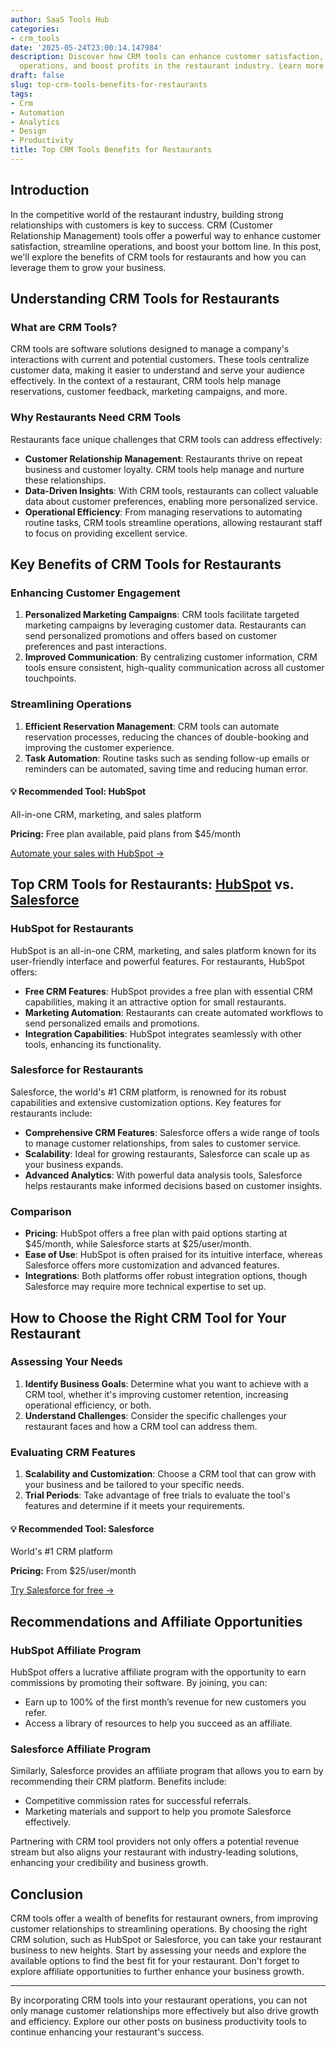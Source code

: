 ```yaml
---
author: SaaS Tools Hub
categories:
- crm_tools
date: '2025-05-24T23:00:14.147984'
description: Discover how CRM tools can enhance customer satisfaction, streamline
  operations, and boost profits in the restaurant industry. Learn more today!
draft: false
slug: top-crm-tools-benefits-for-restaurants
tags:
- Crm
- Automation
- Analytics
- Design
- Productivity
title: Top CRM Tools Benefits for Restaurants
---
```


## Introduction

In the competitive world of the restaurant industry, building strong relationships with customers is key to success. CRM (Customer Relationship Management) tools offer a powerful way to enhance customer satisfaction, streamline operations, and boost your bottom line. In this post, we'll explore the benefits of CRM tools for restaurants and how you can leverage them to grow your business.

## Understanding CRM Tools for Restaurants

### What are CRM Tools?

CRM tools are software solutions designed to manage a company's interactions with current and potential customers. These tools centralize customer data, making it easier to understand and serve your audience effectively. In the context of a restaurant, CRM tools help manage reservations, customer feedback, marketing campaigns, and more.

### Why Restaurants Need CRM Tools

Restaurants face unique challenges that CRM tools can address effectively:

- **Customer Relationship Management**: Restaurants thrive on repeat business and customer loyalty. CRM tools help manage and nurture these relationships.
- **Data-Driven Insights**: With CRM tools, restaurants can collect valuable data about customer preferences, enabling more personalized service.
- **Operational Efficiency**: From managing reservations to automating routine tasks, CRM tools streamline operations, allowing restaurant staff to focus on providing excellent service.

## Key Benefits of CRM Tools for Restaurants

### Enhancing Customer Engagement

1. **Personalized Marketing Campaigns**: CRM tools facilitate targeted marketing campaigns by leveraging customer data. Restaurants can send personalized promotions and offers based on customer preferences and past interactions.
2. **Improved Communication**: By centralizing customer information, CRM tools ensure consistent, high-quality communication across all customer touchpoints.

### Streamlining Operations

1. **Efficient Reservation Management**: CRM tools can automate reservation processes, reducing the chances of double-booking and improving the customer experience.
2. **Task Automation**: Routine tasks such as sending follow-up emails or reminders can be automated, saving time and reducing human error.


<div class="affiliate-cta">
<h4>💡 Recommended Tool: HubSpot</h4>
<p>All-in-one CRM, marketing, and sales platform</p>
<p><strong>Pricing:</strong> Free plan available, paid plans from $45/month</p>
<p><a href="https://go.try-hubspot.com/c/6231120/976131/12893" target="_blank" rel="noopener">Automate your sales with HubSpot →</a></p>
</div>

## Top CRM Tools for Restaurants: [HubSpot](https://go.try-hubspot.com/c/6231120/976131/12893) vs. [Salesforce](https://www.salesforce.com/form/signup/freetrial-sales/)

### HubSpot for Restaurants

HubSpot is an all-in-one CRM, marketing, and sales platform known for its user-friendly interface and powerful features. For restaurants, HubSpot offers:

- **Free CRM Features**: HubSpot provides a free plan with essential CRM capabilities, making it an attractive option for small restaurants.
- **Marketing Automation**: Restaurants can create automated workflows to send personalized emails and promotions.
- **Integration Capabilities**: HubSpot integrates seamlessly with other tools, enhancing its functionality.

### Salesforce for Restaurants

Salesforce, the world's #1 CRM platform, is renowned for its robust capabilities and extensive customization options. Key features for restaurants include:

- **Comprehensive CRM Features**: Salesforce offers a wide range of tools to manage customer relationships, from sales to customer service.
- **Scalability**: Ideal for growing restaurants, Salesforce can scale up as your business expands.
- **Advanced Analytics**: With powerful data analysis tools, Salesforce helps restaurants make informed decisions based on customer insights.

### Comparison

- **Pricing**: HubSpot offers a free plan with paid options starting at $45/month, while Salesforce starts at $25/user/month.
- **Ease of Use**: HubSpot is often praised for its intuitive interface, whereas Salesforce offers more customization and advanced features.
- **Integrations**: Both platforms offer robust integration options, though Salesforce may require more technical expertise to set up.

## How to Choose the Right CRM Tool for Your Restaurant

### Assessing Your Needs

1. **Identify Business Goals**: Determine what you want to achieve with a CRM tool, whether it's improving customer retention, increasing operational efficiency, or both.
2. **Understand Challenges**: Consider the specific challenges your restaurant faces and how a CRM tool can address them.

### Evaluating CRM Features

1. **Scalability and Customization**: Choose a CRM tool that can grow with your business and be tailored to your specific needs.
2. **Trial Periods**: Take advantage of free trials to evaluate the tool's features and determine if it meets your requirements.


<div class="affiliate-cta">
<h4>💡 Recommended Tool: Salesforce</h4>
<p>World's #1 CRM platform</p>
<p><strong>Pricing:</strong> From $25/user/month</p>
<p><a href="https://www.salesforce.com/form/signup/freetrial-sales/" target="_blank" rel="noopener">Try Salesforce for free →</a></p>
</div>

## Recommendations and Affiliate Opportunities

### HubSpot Affiliate Program

HubSpot offers a lucrative affiliate program with the opportunity to earn commissions by promoting their software. By joining, you can:

- Earn up to 100% of the first month’s revenue for new customers you refer.
- Access a library of resources to help you succeed as an affiliate.

### Salesforce Affiliate Program

Similarly, Salesforce provides an affiliate program that allows you to earn by recommending their CRM platform. Benefits include:

- Competitive commission rates for successful referrals.
- Marketing materials and support to help you promote Salesforce effectively.

Partnering with CRM tool providers not only offers a potential revenue stream but also aligns your restaurant with industry-leading solutions, enhancing your credibility and business growth.

## Conclusion

CRM tools offer a wealth of benefits for restaurant owners, from improving customer relationships to streamlining operations. By choosing the right CRM solution, such as HubSpot or Salesforce, you can take your restaurant business to new heights. Start by assessing your needs and explore the available options to find the best fit for your restaurant. Don't forget to explore affiliate opportunities to further enhance your business growth.

---

By incorporating CRM tools into your restaurant operations, you can not only manage customer relationships more effectively but also drive growth and efficiency. Explore our other posts on business productivity tools to continue enhancing your restaurant's success.